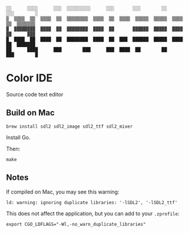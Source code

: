```
░░      ░░░░      ░░░  ░░░░░░░░░      ░░░       ░░░        ░░       ░░░        ░
▒  ▒▒▒▒  ▒▒  ▒▒▒▒  ▒▒  ▒▒▒▒▒▒▒▒  ▒▒▒▒  ▒▒  ▒▒▒▒  ▒▒▒▒▒  ▒▒▒▒▒  ▒▒▒▒  ▒▒  ▒▒▒▒▒▒▒
▓  ▓▓▓▓▓▓▓▓  ▓▓▓▓  ▓▓  ▓▓▓▓▓▓▓▓  ▓▓▓▓  ▓▓       ▓▓▓▓▓▓  ▓▓▓▓▓  ▓▓▓▓  ▓▓      ▓▓▓
█  ████  ██  ████  ██  ████████  ████  ██  ███  ██████  █████  ████  ██  ███████
██      ████      ███        ███      ███  ████  ██        ██       ███        █
```

# Color IDE

Source code text editor

## Build on Mac

```
brew install sdl2 sdl2_image sdl2_ttf sdl2_mixer
```

Install Go.

Then:
```
make
```


## Notes

If compiled on Mac, you may see this warning:
```
ld: warning: ignoring duplicate libraries: '-lSDL2', '-lSDL2_ttf'
```
This does not affect the application, but you can add to your `.zprofile`:
```
export CGO_LDFLAGS="-Wl,-no_warn_duplicate_libraries"
```
